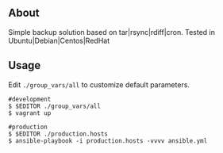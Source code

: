 About
-----

Simple backup solution based on tar|rsync|rdiff|cron. Tested in Ubuntu|Debian|Centos|RedHat

Usage
-----

Edit `./group_vars/all` to customize default parameters.

    #development
    $ $EDITOR ./group_vars/all
    $ vagrant up

    #production
    $ $EDITOR ./production.hosts
    $ ansible-playbook -i production.hosts -vvvv ansible.yml
